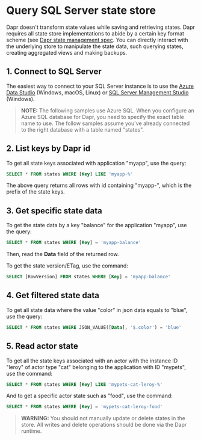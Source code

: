 # Query SQL Server state store

Dapr doesn't transform state values while saving and retrieving states. Dapr requires all state store implementations to abide by a certain key format scheme (see [Dapr state management spec](../../reference/api/state.md). You can directly interact with the underlying store to manipulate the state data, such querying states, creating aggregated views and making backups.

## 1. Connect to SQL Server

The easiest way to connect to your SQL Server instance is to use the [Azure Data Studio](https://docs.microsoft.com/sql/azure-data-studio/download-azure-data-studio) (Windows, macOS, Linux) or [SQL Server Management Studio](https://docs.microsoft.com/sql/ssms/download-sql-server-management-studio-ssms) (Windows).

> **NOTE:** The following samples use Azure SQL. When you configure an Azure SQL database for Dapr, you need to specify the exact table name to use. The follow samples assume you've already connected to the right database with a table named "states".

## 2. List keys by Dapr id

To get all state keys associated with application "myapp", use the query:

```sql
SELECT * FROM states WHERE [Key] LIKE 'myapp-%'
```

The above query returns all rows with id containing "myapp-", which is the prefix of the state keys.

## 3. Get specific state data

To get the state data by a key "balance" for the application "myapp", use the query:

```sql
SELECT * FROM states WHERE [Key] = 'myapp-balance'
```

Then, read the **Data** field of the returned row.

To get the state version/ETag, use the command:

```sql
SELECT [RowVersion] FROM states WHERE [Key] = 'myapp-balance'
```

## 4. Get filtered state data

To get all state data where the value "color" in json data equals to "blue", use the query:

```sql
SELECT * FROM states WHERE JSON_VALUE([Data], '$.color') = 'blue'
```

## 5. Read actor state

To get all the state keys associated with an actor with the instance ID "leroy" of actor type "cat" belonging to the application with ID "mypets", use the command:

```sql
SELECT * FROM states WHERE [Key] LIKE 'mypets-cat-leroy-%'
```

And to get a specific actor state such as "food", use the command:

```sql
SELECT * FROM states WHERE [Key] = 'mypets-cat-leroy-food'
```

> **WARNING:** You should not manually update or delete states in the store. All writes and delete operations should be done via the Dapr runtime.
